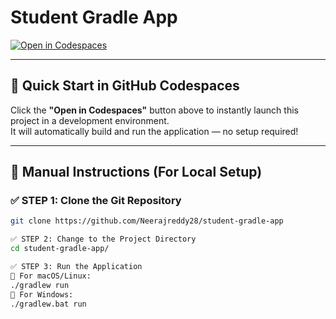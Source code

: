 # Student Gradle App

[![Open in Codespaces](https://img.shields.io/badge/Open%20in%20Codespaces-blue?logo=github)](https://github.com/codespaces/new?repository=Neerajreddy28/student-gradle-app)

---

## 🚀 Quick Start in GitHub Codespaces

Click the **"Open in Codespaces"** button above to instantly launch this project in a development environment.  
It will automatically build and run the application — no setup required!

---

## 🧾 Manual Instructions (For Local Setup)

### ✅ STEP 1: Clone the Git Repository

```bash
git clone https://github.com/Neerajreddy28/student-gradle-app

✅ STEP 2: Change to the Project Directory
cd student-gradle-app/

✅ STEP 3: Run the Application
🔹 For macOS/Linux:
./gradlew run
🔹 For Windows:
./gradlew.bat run





